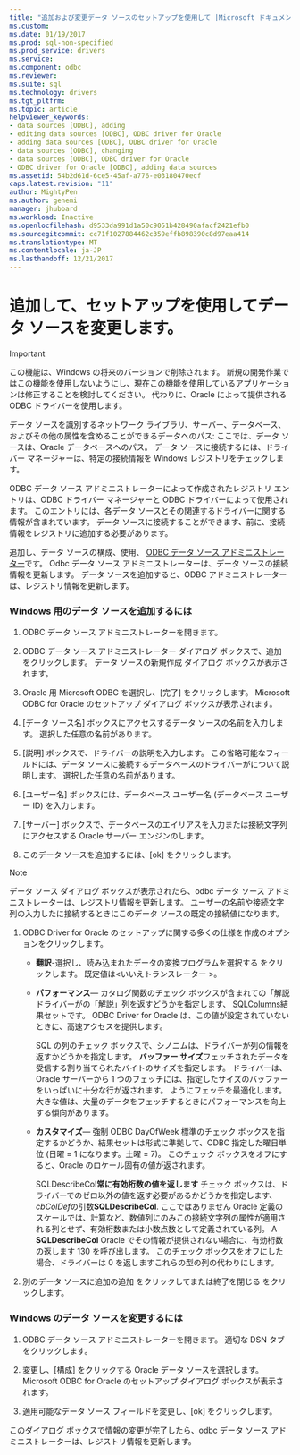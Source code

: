 ```yaml
---
title: "追加および変更データ ソースのセットアップを使用して |Microsoft ドキュメント"
ms.custom: 
ms.date: 01/19/2017
ms.prod: sql-non-specified
ms.prod_service: drivers
ms.service: 
ms.component: odbc
ms.reviewer: 
ms.suite: sql
ms.technology: drivers
ms.tgt_pltfrm: 
ms.topic: article
helpviewer_keywords:
- data sources [ODBC], adding
- editing data sources [ODBC], ODBC driver for Oracle
- adding data sources [ODBC], ODBC driver for Oracle
- data sources [ODBC], changing
- data sources [ODBC], ODBC driver for Oracle
- ODBC driver for Oracle [ODBC], adding data sources
ms.assetid: 54b2d61d-6ce5-45af-a776-e03180470ecf
caps.latest.revision: "11"
author: MightyPen
ms.author: genemi
manager: jhubbard
ms.workload: Inactive
ms.openlocfilehash: d9533da991d1a50c9051b428490afacf2421efb0
ms.sourcegitcommit: cc71f1027884462c359effb898390c8d97eaa414
ms.translationtype: MT
ms.contentlocale: ja-JP
ms.lasthandoff: 12/21/2017
---
```

# <a name="adding-and-modifying-data-sources-using-setup"></a>追加して、セットアップを使用してデータ ソースを変更します。
> [!IMPORTANT]  
>  この機能は、Windows の将来のバージョンで削除されます。 新規の開発作業ではこの機能を使用しないようにし、現在この機能を使用しているアプリケーションは修正することを検討してください。 代わりに、Oracle によって提供される ODBC ドライバーを使用します。  
  
 データ ソースを識別するネットワーク ライブラリ、サーバー、データベース、およびその他の属性を含めることができるデータへのパス: ここでは、データ ソースは、Oracle データベースへのパス。 データ ソースに接続するには、ドライバー マネージャーは、特定の接続情報を Windows レジストリをチェックします。  
  
 ODBC データ ソース アドミニストレーターによって作成されたレジストリ エントリは、ODBC ドライバー マネージャーと ODBC ドライバーによって使用されます。 このエントリには、各データ ソースとその関連するドライバーに関する情報が含まれています。 データ ソースに接続することができます、前に、接続情報をレジストリに追加する必要があります。  
  
 追加し、データ ソースの構成、使用、 [ODBC データ ソース アドミニストレーター](../../odbc/admin/odbc-data-source-administrator.md)です。 Odbc データ ソース アドミニストレーターは、データ ソースの接続情報を更新します。 データ ソースを追加すると、ODBC アドミニストレーターは、レジストリ情報を更新します。  
  
### <a name="to-add-a-data-source-for-windows"></a>Windows 用のデータ ソースを追加するには  
  
1.  ODBC データ ソース アドミニストレーターを開きます。  
  
2.  ODBC データ ソース アドミニストレーター ダイアログ ボックスで、追加 をクリックします。 データ ソースの新規作成 ダイアログ ボックスが表示されます。  
  
3.  Oracle 用 Microsoft ODBC を選択し、[完了] をクリックします。 Microsoft ODBC for Oracle のセットアップ ダイアログ ボックスが表示されます。  
  
4.  [データ ソース名] ボックスにアクセスするデータ ソースの名前を入力します。 選択した任意の名前があります。  
  
5.  [説明] ボックスで、ドライバーの説明を入力します。 この省略可能なフィールドには、データ ソースに接続するデータベースのドライバーがについて説明します。 選択した任意の名前があります。  
  
6.  [ユーザー名] ボックスには、データベース ユーザー名 (データベース ユーザー ID) を入力します。  
  
7.  [サーバー] ボックスで、データベースのエイリアスを入力または接続文字列にアクセスする Oracle サーバー エンジンのします。  
  
8.  このデータ ソースを追加するには、[ok] をクリックします。  
  
> [!NOTE]  
>  データ ソース ダイアログ ボックスが表示されたら、odbc データ ソース アドミニストレーターは、レジストリ情報を更新します。 ユーザーの名前や接続文字列の入力したに接続するときにこのデータ ソースの既定の接続値になります。  
  
1.  ODBC Driver for Oracle のセットアップに関する多くの仕様を作成のオプションをクリックします。  
  
    -   **翻訳**-選択し、読み込まれたデータの変換プログラムを選択する をクリックします。 既定値は\<いいえトランスレーター >。  
  
    -   **パフォーマンス**— カタログ関数のチェック ボックスが含まれての「解説ドライバーがの「解説」列を返すどうかを指定します、 [SQLColumns](../../odbc/microsoft/level-1-api-functions-odbc-driver-for-oracle.md)結果セットです。 ODBC Driver for Oracle は、この値が設定されていないときに、高速アクセスを提供します。  
  
         SQL の列のチェック ボックスで、シノニムは、ドライバーが列の情報を返すかどうかを指定します。 **バッファー サイズ**フェッチされたデータを受信する割り当てられたバイトのサイズを指定します。 ドライバーは、Oracle サーバーから 1 つのフェッチには、指定したサイズのバッファーをいっぱいに十分な行が返されます。 ようにフェッチを最適化します。 大きな値は、大量のデータをフェッチするときにパフォーマンスを向上する傾向があります。  
  
    -   **カスタマイズ**— 強制 ODBC DayOfWeek 標準のチェック ボックスを指定するかどうか、結果セットは形式に準拠して、ODBC 指定した曜日単位 (日曜 = 1 になります。土曜 = 7)。 このチェック ボックスをオフにすると、Oracle のロケール固有の値が返されます。  
  
         SQLDescribeCol**常に有効桁数の値を返します** チェック ボックスは、ドライバーでのゼロ以外の値を返す必要があるかどうかを指定します、 *cbColDef*の引数**SQLDescribeCol**. ここではありません Oracle 定義のスケールでは、計算など、数値列にのみこの接続文字列の属性が適用される列とせず、有効桁数または小数点数として定義されている列。 A **SQLDescribeCol** Oracle でその情報が提供されない場合に、有効桁数の返します 130 を呼び出します。 このチェック ボックスをオフにした場合、ドライバーは 0 を返しますこれらの型の列の代わりにします。  
  
2.  別のデータ ソースに追加の追加 をクリックしてまたは終了を閉じる をクリックします。  
  
### <a name="to-modify-a-data-source-for-windows"></a>Windows のデータ ソースを変更するには  
  
1.  ODBC データ ソース アドミニストレーターを開きます。 適切な DSN タブをクリックします。  
  
2.  変更し、[構成] をクリックする Oracle データ ソースを選択します。 Microsoft ODBC for Oracle のセットアップ ダイアログ ボックスが表示されます。  
  
3.  適用可能なデータ ソース フィールドを変更し、[ok] をクリックします。  
  
 このダイアログ ボックスで情報の変更が完了したら、odbc データ ソース アドミニストレーターは、レジストリ情報を更新します。
